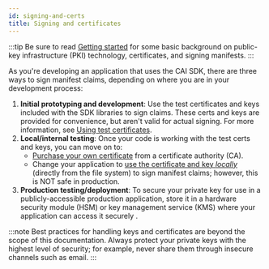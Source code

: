 ```yaml
---
id: signing-and-certs
title: Signing and certificates
---
```


:::tip
Be sure to read [Getting started](getting-started.mdx#signing-and-certificates) for some basic background on public-key infrastructure (PKI) technology, certificates, and signing manifests.
:::

As you're developing an application that uses the CAI SDK, there are three ways to sign manifest claims, depending on where you are in your development process:
1. **Initial prototyping and development**: Use the test certificates and keys included with the SDK libraries to sign claims.  These certs and keys are provided for convenience, but aren't valid for actual signing.  For more information, see [Using test certificates](test-certs.md).
1. **Local/internal testing**: Once your code is working with the test certs and keys, you can move on to:
    - [Purchase your own certificate](get-cert.md) from a certificate authority (CA). 
    - Change your application to [use the certificate and key *locally*](local-signing.md) (directly from the file system) to sign manifest claims; however, this is NOT safe in production. 
1. **Production testing/deployment**: To secure your private key for use in a publicly-accessible production application, store it in a hardware security module (HSM) or key management service (KMS) where your application can access it securely . 

:::note
Best practices for handling keys and certificates are beyond the scope of this documentation.  Always protect your private keys with the highest level of security; for example, never share them through insecure channels such as email.
:::
